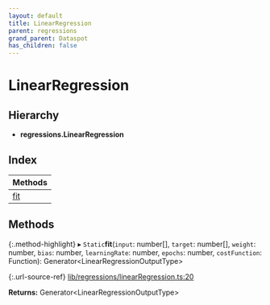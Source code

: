 ```yaml
---
layout: default
title: LinearRegression
parent: regressions
grand_parent: Dataspot
has_children: false
---
```


# LinearRegression

## Hierarchy

* **regressions.LinearRegression**

## Index

| Methods |
|-----------|
| [fit](#fit) |

## Methods

{:.method-highlight}
▸ `Static`**fit**(`input`: number[], `target`: number[], `weight`: number, `bias`: number, `learningRate`: number, `epochs`: number, `costFunction`: Function): Generator\<LinearRegressionOutputType>

{:.url-source-ref}
[lib/regressions/linearRegression.ts:20](https://github.com/ascentcore/dataspot/blob/b02167c/lib/regressions/linearRegression.ts#L20)

**Returns:** Generator\<LinearRegressionOutputType>
